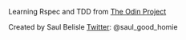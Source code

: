 Learning Rspec and TDD from [The Odin Project](https://www.theodinproject.com/courses/ruby-programming/lessons/testing-your-ruby-code?ref=lnav)

Created by Saul Belisle [Twitter](https://twitter.com/saul_good_homie): @saul_good_homie
